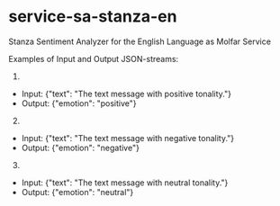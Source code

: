 # service-sa-stanza-en
Stanza Sentiment Analyzer for the English Language as Molfar Service

Examples of Input and Output JSON-streams:

1)
- Input:
{"text": "The text message with positive tonality."}
- Output:
{"emotion": "positive"}

2)
- Input:
{"text": "The text message with negative tonality."}
- Output:
{"emotion": "negative"}

3)
- Input:
{"text": "The text message with neutral tonality."}
- Output:
{"emotion": "neutral"}
